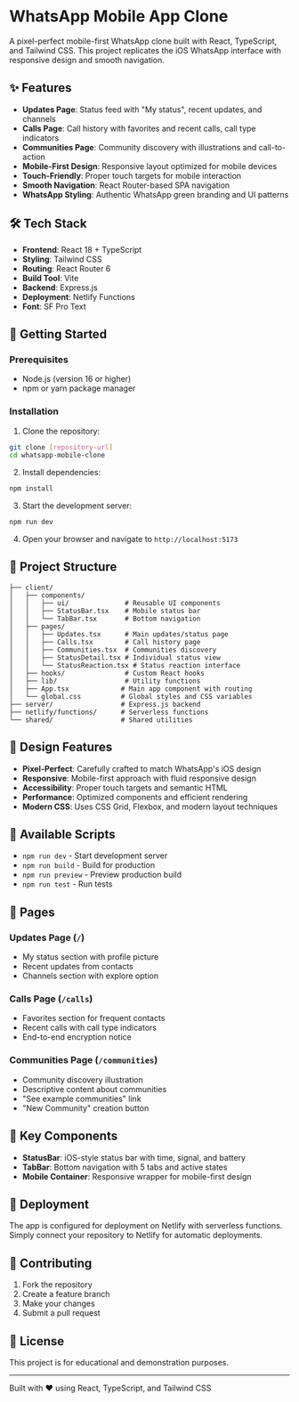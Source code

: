 # WhatsApp Mobile App Clone

A pixel-perfect mobile-first WhatsApp clone built with React, TypeScript, and Tailwind CSS. This project replicates the iOS WhatsApp interface with responsive design and smooth navigation.

## ✨ Features

- **Updates Page**: Status feed with "My status", recent updates, and channels
- **Calls Page**: Call history with favorites and recent calls, call type indicators
- **Communities Page**: Community discovery with illustrations and call-to-action
- **Mobile-First Design**: Responsive layout optimized for mobile devices
- **Touch-Friendly**: Proper touch targets for mobile interaction
- **Smooth Navigation**: React Router-based SPA navigation
- **WhatsApp Styling**: Authentic WhatsApp green branding and UI patterns

## 🛠️ Tech Stack

- **Frontend**: React 18 + TypeScript
- **Styling**: Tailwind CSS
- **Routing**: React Router 6
- **Build Tool**: Vite
- **Backend**: Express.js
- **Deployment**: Netlify Functions
- **Font**: SF Pro Text

## 🚀 Getting Started

### Prerequisites

- Node.js (version 16 or higher)
- npm or yarn package manager

### Installation

1. Clone the repository:

```bash
git clone [repository-url]
cd whatsapp-mobile-clone
```

2. Install dependencies:

```bash
npm install
```

3. Start the development server:

```bash
npm run dev
```

4. Open your browser and navigate to `http://localhost:5173`

## 📱 Project Structure

```
├── client/
│   ├── components/
│   │   ├── ui/              # Reusable UI components
│   │   ├── StatusBar.tsx    # Mobile status bar
│   │   └── TabBar.tsx       # Bottom navigation
│   ├── pages/
│   │   ├── Updates.tsx      # Main updates/status page
│   │   ├── Calls.tsx        # Call history page
│   │   ├── Communities.tsx  # Communities discovery
│   │   ├── StatusDetail.tsx # Individual status view
│   │   └── StatusReaction.tsx # Status reaction interface
│   ├── hooks/               # Custom React hooks
│   ├── lib/                 # Utility functions
│   ├── App.tsx             # Main app component with routing
│   └── global.css          # Global styles and CSS variables
├── server/                 # Express.js backend
├── netlify/functions/      # Serverless functions
└── shared/                 # Shared utilities
```

## 🎨 Design Features

- **Pixel-Perfect**: Carefully crafted to match WhatsApp's iOS design
- **Responsive**: Mobile-first approach with fluid responsive design
- **Accessibility**: Proper touch targets and semantic HTML
- **Performance**: Optimized components and efficient rendering
- **Modern CSS**: Uses CSS Grid, Flexbox, and modern layout techniques

## 🔧 Available Scripts

- `npm run dev` - Start development server
- `npm run build` - Build for production
- `npm run preview` - Preview production build
- `npm run test` - Run tests

## 📄 Pages

### Updates Page (`/`)

- My status section with profile picture
- Recent updates from contacts
- Channels section with explore option

### Calls Page (`/calls`)

- Favorites section for frequent contacts
- Recent calls with call type indicators
- End-to-end encryption notice

### Communities Page (`/communities`)

- Community discovery illustration
- Descriptive content about communities
- "See example communities" link
- "New Community" creation button

## 🎯 Key Components

- **StatusBar**: iOS-style status bar with time, signal, and battery
- **TabBar**: Bottom navigation with 5 tabs and active states
- **Mobile Container**: Responsive wrapper for mobile-first design

## 🚀 Deployment

The app is configured for deployment on Netlify with serverless functions. Simply connect your repository to Netlify for automatic deployments.

## 🤝 Contributing

1. Fork the repository
2. Create a feature branch
3. Make your changes
4. Submit a pull request

## 📝 License

This project is for educational and demonstration purposes.

---

Built with ❤️ using React, TypeScript, and Tailwind CSS
